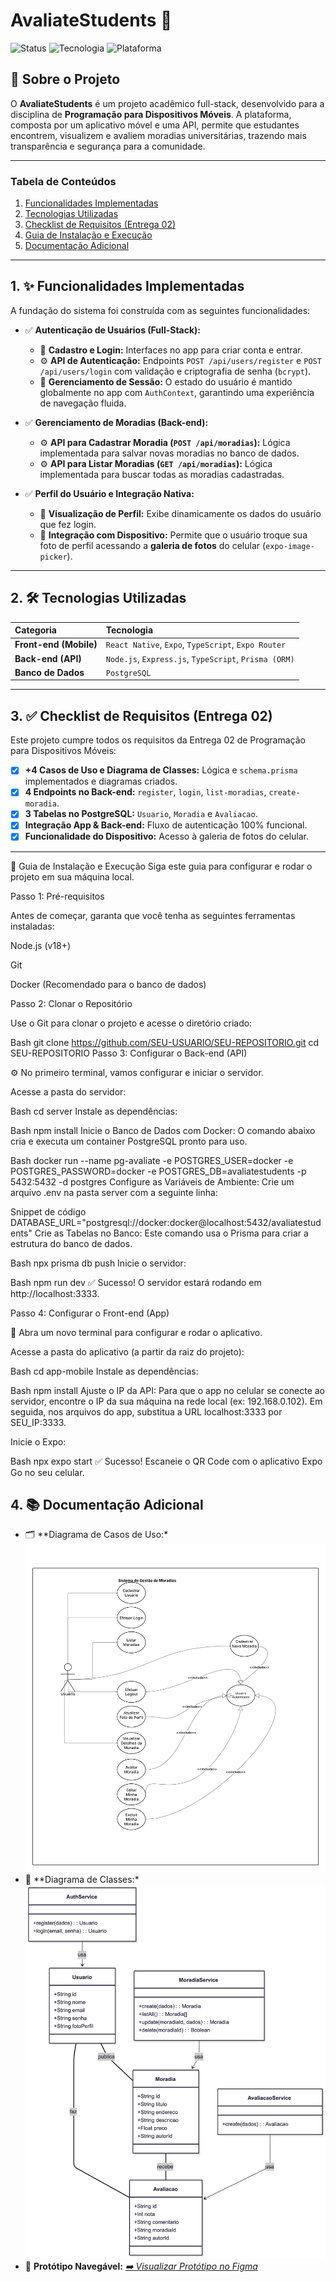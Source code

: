 # AvaliateStudents 🏡

![Status](https://img.shields.io/badge/status-entregue-green)
![Tecnologia](https://img.shields.io/badge/tecnologia-full--stack-blue)
![Plataforma](https://img.shields.io/badge/plataforma-mobile-lightgrey)

## 🎯 Sobre o Projeto

O **AvaliateStudents** é um projeto acadêmico full-stack, desenvolvido para a disciplina de **Programação para Dispositivos Móveis**. A plataforma, composta por um aplicativo móvel e uma API, permite que estudantes encontrem, visualizem e avaliem moradias universitárias, trazendo mais transparência e segurança para a comunidade.

---

### Tabela de Conteúdos
1.  [Funcionalidades Implementadas](#1--funcionalidades-implementadas)
2.  [Tecnologias Utilizadas](#2--tecnologias-utilizadas)
3.  [Checklist de Requisitos (Entrega 02)](#3--checklist-de-requisitos-entrega-02)
4.  [Guia de Instalação e Execução](#4--guia-de-instalação-e-execução)
5.  [Documentação Adicional](#5--documentação-adicional)

---

## 1. ✨ Funcionalidades Implementadas

A fundação do sistema foi construída com as seguintes funcionalidades:

-   ✅ **Autenticação de Usuários (Full-Stack):**
    -   📱 **Cadastro e Login:** Interfaces no app para criar conta e entrar.
    -   ⚙️ **API de Autenticação:** Endpoints `POST /api/users/register` e `POST /api/users/login` com validação e criptografia de senha (`bcrypt`).
    -   🧠 **Gerenciamento de Sessão:** O estado do usuário é mantido globalmente no app com `AuthContext`, garantindo uma experiência de navegação fluida.

-   ✅ **Gerenciamento de Moradias (Back-end):**
    -   ⚙️ **API para Cadastrar Moradia (`POST /api/moradias`):** Lógica implementada para salvar novas moradias no banco de dados.
    -   ⚙️ **API para Listar Moradias (`GET /api/moradias`):** Lógica implementada para buscar todas as moradias cadastradas.

-   ✅ **Perfil do Usuário e Integração Nativa:**
    -   📱 **Visualização de Perfil:** Exibe dinamicamente os dados do usuário que fez login.
    -   📸 **Integração com Dispositivo:** Permite que o usuário troque sua foto de perfil acessando a **galeria de fotos** do celular (`expo-image-picker`).

---

## 2. 🛠️ Tecnologias Utilizadas

| Categoria | Tecnologia |
| :--- | :--- |
| **Front-end (Mobile)** | `React Native`, `Expo`, `TypeScript`, `Expo Router` |
| **Back-end (API)** | `Node.js`, `Express.js`, `TypeScript`, `Prisma (ORM)` |
| **Banco de Dados** | `PostgreSQL` |

---

## 3. ✅ Checklist de Requisitos (Entrega 02)

Este projeto cumpre todos os requisitos da Entrega 02 de Programação para Dispositivos Móveis:

-   [x] **+4 Casos de Uso e Diagrama de Classes:** Lógica e `schema.prisma` implementados e diagramas criados.
-   [x] **4 Endpoints no Back-end:** `register`, `login`, `list-moradias`, `create-moradia`.
-   [x] **3 Tabelas no PostgreSQL:** `Usuario`, `Moradia` e `Avaliacao`.
-   [x] **Integração App & Back-end:** Fluxo de autenticação 100% funcional.
-   [x] **Funcionalidade do Dispositivo:** Acesso à galeria de fotos do celular.

---

🚀 Guia de Instalação e Execução
Siga este guia para configurar e rodar o projeto em sua máquina local.

Passo 1: Pré-requisitos

Antes de começar, garanta que você tenha as seguintes ferramentas instaladas:

Node.js (v18+)

Git

Docker (Recomendado para o banco de dados)

Passo 2: Clonar o Repositório

Use o Git para clonar o projeto e acesse o diretório criado:

Bash
git clone https://github.com/SEU-USUARIO/SEU-REPOSITORIO.git
cd SEU-REPOSITORIO
Passo 3: Configurar o Back-end (API)

⚙️ No primeiro terminal, vamos configurar e iniciar o servidor.

Acesse a pasta do servidor:

Bash
cd server
Instale as dependências:

Bash
npm install
Inicie o Banco de Dados com Docker:
O comando abaixo cria e executa um container PostgreSQL pronto para uso.

Bash
docker run --name pg-avaliate -e POSTGRES_USER=docker -e POSTGRES_PASSWORD=docker -e POSTGRES_DB=avaliatestudents -p 5432:5432 -d postgres
Configure as Variáveis de Ambiente:
Crie um arquivo .env na pasta server com a seguinte linha:

Snippet de código
DATABASE_URL="postgresql://docker:docker@localhost:5432/avaliatestudents"
Crie as Tabelas no Banco:
Este comando usa o Prisma para criar a estrutura do banco de dados.

Bash
npx prisma db push
Inicie o servidor:

Bash
npm run dev
✅ Sucesso! O servidor estará rodando em http://localhost:3333.

Passo 4: Configurar o Front-end (App)

📱 Abra um novo terminal para configurar e rodar o aplicativo.

Acesse a pasta do aplicativo (a partir da raiz do projeto):

Bash
cd app-mobile
Instale as dependências:

Bash
npm install
Ajuste o IP da API:
Para que o app no celular se conecte ao servidor, encontre o IP da sua máquina na rede local (ex: 192.168.0.102). Em seguida, nos arquivos do app, substitua a URL localhost:3333 por SEU_IP:3333.

Inicie o Expo:

Bash
npx expo start
✅ Sucesso! Escaneie o QR Code com o aplicativo Expo Go no seu celular.

## 4. 📚 Documentação Adicional
* 🗂️ **Diagrama de Casos de Uso:*![Diagrama de Casos de Uso](./app-mobile/docs/casos-de-uso.png)
* 🧩 **Diagrama de Classes:*![Diagrama de Classes](./app-mobile/docs/diagrama-de-classe.png)
* 📱 **Protótipo Navegável:** *[➡️ Visualizar Protótipo no Figma](https://www.figma.com/design/a7OVs61HbxlT3c3tP8GyXr/Sem-t%C3%ADtulo?node-id=2-170&t=GlEIy3610zuiOu88-1)*

